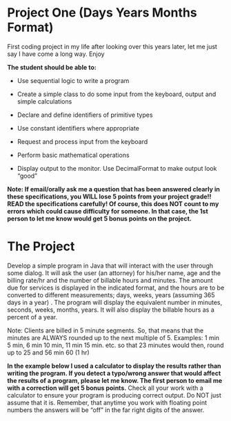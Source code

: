 # Project One (Days Years Months Format)
First coding project in my life after looking over this years later, let me just say I have come a long way. Enjoy

**The student should be able to:**
-   Use sequential logic to write a program

-   Create a simple class to do some input from the keyboard, output and simple
    calculations

-   Declare and define identifiers of primitive types

-   Use constant identifiers where appropriate

-   Request and process input from the keyboard

-   Perform basic mathematical operations

-   Display output to the monitor. Use DecimalFormat to make output look “good”

**Note: If email/orally ask me a question that has been answered clearly in
these specifications, you WILL lose 5 points from your project grade!! READ the
specifications carefully! Of course, this does NOT count to my errors which
could cause difficulty for someone. In that case, the 1st person to let me know
would get 5 bonus points on the project.**

The Project
===========

Develop a simple program in Java that will interact with the user through some
dialog. It will ask the user (an attorney) for his/her name, age and the billing
rate/hr and the number of billable hours and minutes. The amount due for
services is displayed in the indicated format, and the hours are to be converted
to different measurements; days, weeks, years (assuming 365 days in a year) .
The program will display the equivalent number in minutes, seconds, weeks,
months, years. It will also display the billable hours as a percent of a year.

Note: Clients are billed in 5 minute segments. So, that means that the minutes
are ALWAYS rounded up to the next multiple of 5. Examples: 1 min 5 min, 6 min 10
min, 11 min 15 min. etc. so that 23 minutes would then, round up to 25 and 56
min 60 (1 hr)

**In the example below I used a calculator to display the results rather than
writing the program. If you detect a typo/wrong answer that would affect the
results of a program, please let me know. The first person to email me with a
correction will get 5 bonus points.** Check all your work with a calculator to
ensure your program is producing correct output. Do NOT just assume that it is.
Remember, that anytime you work with floating point numbers the answers will be
“off” in the far right digits of the answer.
